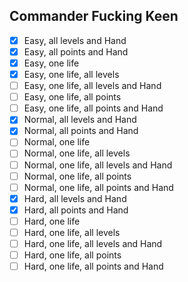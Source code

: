 ## Commander Fucking Keen

- [x] Easy, all levels and Hand
- [x] Easy, all points and Hand
- [x] Easy, one life
- [x] Easy, one life, all levels
- [ ] Easy, one life, all levels and Hand
- [ ] Easy, one life, all points
- [ ] Easy, one life, all points and Hand
- [x] Normal, all levels and Hand
- [x] Normal, all points and Hand
- [ ] Normal, one life
- [ ] Normal, one life, all levels
- [ ] Normal, one life, all levels and Hand
- [ ] Normal, one life, all points
- [ ] Normal, one life, all points and Hand
- [x] Hard, all levels and Hand
- [x] Hard, all points and Hand
- [ ] Hard, one life
- [ ] Hard, one life, all levels
- [ ] Hard, one life, all levels and Hand
- [ ] Hard, one life, all points
- [ ] Hard, one life, all points and Hand